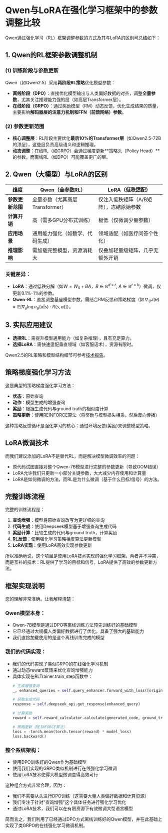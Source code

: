 # Qwen与LoRA在强化学习框架中的参数调整比较

Qwen通过强化学习（RL）框架调整参数的方式及其与LoRA的区别可总结如下：

## 1. Qwen的RL框架参数调整机制

### (1) 训练阶段与参数更新
Qwen（如Qwen2.5）采用**两阶段RL策略**优化模型参数：
- **离线阶段（DPO）**：直接优化模型输出与人类偏好数据的对齐，调整**全量参数**，尤其关注推理能力强的层（如高层Transformer层）。
- **在线阶段（GRPO）**：通过奖励模型（RM）动态反馈，优化生成结果的质量，主要影响**解码器层的注意力机制和FFN（前馈网络）参数**。

### (2) 参数更新范围
- **核心调整层**：RL阶段主要优化**最后10%的Transformer层**（如Qwen2.5-72B的顶层），这些层负责高级语义和逻辑推理。
- **动态调整**：在线RL（如GRPO）会通过梯度更新**策略头（Policy Head）**的参数，而离线RL（如DPO）可能覆盖更广的层。

## 2. Qwen（大模型）与LoRA的区别

| **维度**       | **Qwen（全参数RL）**                        | **LoRA（低秩适配）**                     |
|----------------|-------------------------------------------|----------------------------------------|
| **参数更新范围** | 全量参数（尤其高层Transformer）            | 仅注入低秩矩阵（A/B矩阵），冻结原始参数 |
| **计算开销**    | 高（需多GPU分布式训练）                    | 极低（仅微调少量参数）                 |
| **应用场景**    | 通用能力强化（如数学、代码生成）           | 领域适配（如医疗问答个性化）           |
| **推理影响**    | 需加载完整模型，资源消耗大                | 仅叠加轻量级矩阵，几乎无额外开销       |

### 关键差异：
- **LoRA**：通过低秩分解（如$W = W_0 + BA$，$B \in \mathbb{R}^{d \times r}$, $A \in \mathbb{R}^{r \times k}$）微调，仅更新0.1%-1%的参数。
- **Qwen-RL**：直接调整基座模型参数，需结合RM反馈和策略梯度（如$\nabla_\theta J(\theta) = \mathbb{E}[\nabla_\theta \log \pi_\theta(a|s) \cdot R(s,a)]$）。

## 3. 实际应用建议
- **选择RL**：需提升模型通用能力（如复杂推理），且有充足算力。
- **选择LoRA**：需快速适配垂直领域（如客服话术），资源有限时。

Qwen2.5的RL策略和模型结构细节可参考[技术报告](https://arxiv.org/pdf/2412.15115)。

## 策略梯度强化学习方法

这是典型的策略梯度强化学习方法：
- **状态**：原始查询
- **动作**：模型生成的增强查询
- **奖励**：根据生成代码与ground truth的相似度计算
- **策略更新**：使用REINFORCE算法（将奖励与模型损失相乘，然后反向传播）

这种策略反馈循环是强化学习的核心：通过环境反馈(奖励)来调整模型策略。

## LoRA微调技术

而我们建议添加的LoRA不是替代RL，而是解决模型微调效率的问题：
- 原代码试图直接对整个Qwen-7B模型进行完整的参数更新（导致OOM错误）
- LoRA允许我们只更新一小部分关键参数，大大减少内存使用和计算量
- LoRA是如何微调的方法，而RL是为什么微调（基于什么目标/信号）的方法。

## 完整训练流程

完整的训练流程是：
1. **查询增强**：模型将原始查询改写为更详细的查询
2. **代码生成**：使用Deepseek模型基于增强查询生成代码
3. **奖励计算**：比较生成的代码与ground truth，计算奖励
4. **RL反馈**：使用强化学习策略梯度算法更新模型
5. **LoRA实现**：使用LoRA高效实现参数更新

所以准确地说，这个项目是使用LoRA技术实现的强化学习框架。两者并不冲突，而是互补的技术：RL提供了学习的目标和信号，LoRA提供了高效的参数更新方法。

## 框架实现说明

您的理解非常准确。让我解释清楚：

### Qwen模型本身：
- Qwen-7B模型是通过DPO等离线训练方法预先训练好的基础模型
- 它已经通过大规模人类偏好数据进行了优化，具备了强大的基础能力
- 我们直接加载使用的是这个离线训练完成的模型

### 我们的代码实现：
- 我们的代码实现了类似GRPO的在线强化学习机制
- 通过动态reward反馈来优化查询增强能力
- 具体实现在RLTrainer.train_step函数中：
  ```python
  # 生成增强查询
  _, enhanced_queries = self.query_enhancer.forward_with_loss([original_query])
  
  # 获取生成代码
  response = self.deepseek_api.get_response(enhanced_query)
  
  # 计算奖励
  reward = self.reward_calculator.calculate(generated_code, ground_truth)
  
  # 策略更新（REINFORCE算法）
  loss = -torch.mean(torch.tensor(reward) * model_loss)
  loss.backward()
  ```

### 整个系统架构：
- 使用DPO训练好的Qwen作为基础模型
- 使用我们实现的GRPO类似机制进行在线强化学习微调
- 使用LoRA技术使得大模型微调变得高效可行

这种组合方式非常合理，因为：
- 我们不需要从头进行DPO训练（这需要大量人类偏好数据和计算资源）
- 我们专注于针对"查询增强"这个具体任务进行强化学习优化
- 通过LoRA技术，我们可以在有限资源下有效微调大型语言模型

简而言之，我们利用了已经通过DPO方式离线训练好的Qwen模型，并在此基础上实现了类GRPO的在线强化学习微调机制。
